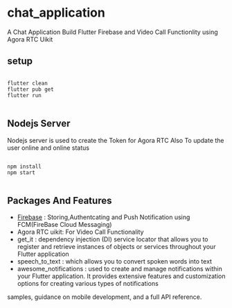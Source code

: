 # chat_application

A Chat Application Build Flutter Firebase and Video Call Functionlity using Agora RTC Uikit

## setup
<pre>
<code>
flutter clean
flutter pub get
flutter run
</code>
</pre>


## Nodejs Server
Nodejs server is used to create the Token for Agora RTC Also To update the user online and online status

<pre>
<code>
npm install 
npm start
</code>
</pre>



## Packages And Features
 <ul>
     <li><a href="https://pub.dev/packages/firebase_core">Firebase</a> : Storing,Authentcating and Push Notification using FCM(FireBase Cloud Messaging)</li>
     <li>Agora RTC uikit: For Video Call Functionality</li>
     <li>get_it : dependency injection (DI) service locator that allows you to register and retrieve instances of objects or services throughout your Flutter application</li>
     <li>speech_to_text : which allows you to convert spoken words into text</li>
     <li>  awesome_notifications : used to create and manage notifications within your Flutter application. It provides extensive features and customization options for creating various types of notifications</li>
 </ul>




samples, guidance on mobile development, and a full API reference.
